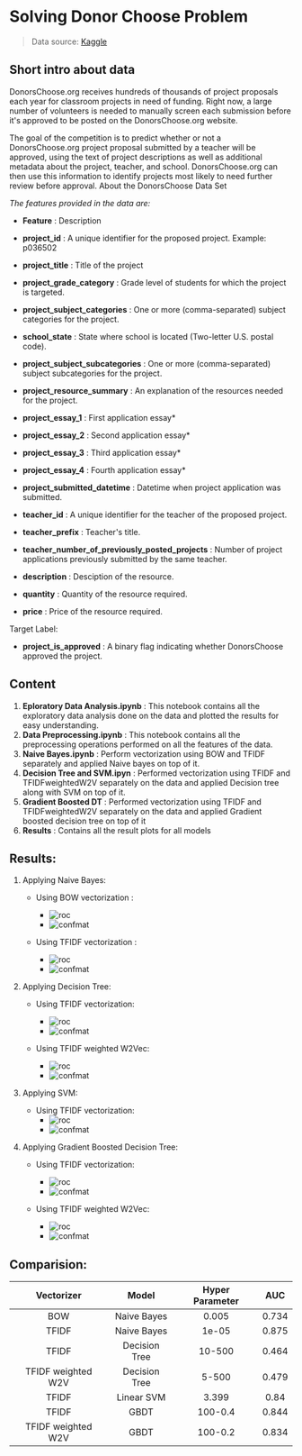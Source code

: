 # Solving Donor Choose Problem
> Data source: [Kaggle](https://www.kaggle.com/manasvee1/donorschooseorg-application-screening)

## Short intro about data
DonorsChoose.org receives hundreds of thousands of project proposals each year for classroom projects in need of funding. Right now, a large number of volunteers is needed to manually screen each submission before it's approved to be posted on the DonorsChoose.org website.

The goal of the competition is to predict whether or not a DonorsChoose.org project proposal submitted by a teacher will be approved, using the text of project descriptions as well as additional metadata about the project, teacher, and school. DonorsChoose.org can then use this information to identify projects most likely to need further review before approval.
About the DonorsChoose Data Set

_The features provided in the data are:_
- **Feature**                         :	Description
- **project_id**           	        :    A unique identifier for the proposed project. Example: p036502
- **project_title**                   :	Title of the project
- **project_grade_category**          :	Grade level of students for which the project is targeted.
- **project_subject_categories** 	    :   One or more (comma-separated) subject categories for the project.
- **school_state**                    : 	State where school is located (Two-letter U.S. postal code).
- **project_subject_subcategories** 	:   One or more (comma-separated) subject subcategories for the project. 
- **project_resource_summary** 	    :   An explanation of the resources needed for the project. 
- **project_essay_1**                 : 	First application essay*
- **project_essay_2**                 :	Second application essay*
- **project_essay_3**                 : 	Third application essay*
- **project_essay_4**                 : 	Fourth application essay*
- **project_submitted_datetime**      : 	Datetime when project application was submitted. 
- **teacher_id**                      : 	A unique identifier for the teacher of the proposed project. 
- **teacher_prefix**                  : 	Teacher's title. 
- **teacher_number_of_previously_posted_projects**  :  Number of project applications previously submitted by the same teacher.  

- **description**                     : 	Desciption of the resource. 
- **quantity**                        : 	Quantity of the resource required.
- **price**                           : 	Price of the resource required.

Target Label:
- **project_is_approved**             : 	A binary flag indicating whether DonorsChoose approved the project. 

## Content
1. **Eploratory Data Analysis.ipynb**      :    This notebook contains all the exploratory data analysis done on the data and plotted the results for easy understanding.
2. **Data Preprocessing.ipynb**       : This notebook contains all the preprocessing operations performed on all the features of the data.
3. **Naive Bayes.ipynb**    : Perform vectorization using BOW and TFIDF separately and applied Naive bayes on top of it.
4. **Decision Tree and SVM.ipyn**  : Performed vectorization using TFIDF and TFIDFweightedW2V separately on the data and applied Decision tree along with SVM on top of it. 
5. **Gradient Boosted DT**  :  Performed vectorization using TFIDF and TFIDFweightedW2V separately on the data and applied Gradient boosted decision tree on top of it
6. **Results**   : Contains all the result plots for all models

## Results:
1. Applying Naive Bayes:
   -  Using BOW vectorization : 
      -  ![roc](/results/naive_bayes_bow_roc.png)
      -  ![confmat](/results/naive_bayes_bow_ConfMat.png)
   
   -  Using TFIDF vectorization :
      -  ![roc](/results/naive_bayes_tfidf_roc.png)
      -  ![confmat](/results/naive_bayes_tfidf_ConfMat.png)

2. Applying Decision Tree:
   -  Using TFIDF vectorization:
      -  ![roc](/results/dt_tfidf_roc.png)
      -  ![confmat](/results/dt_tfidf_ConfMat.png)
    
   -  Using TFIDF weighted W2Vec:
      -  ![roc](/results/dt_tfidfweighted_roc.png)
      -  ![confmat](/results/dt_tfidfweighted_ConfMat.png)

3. Applying SVM:
   -  Using TFIDF vectorization:
      -  ![roc](/results/SVM_tfidf_roc.png)
      -  ![confmat](/results/SVM_tfidf_ConfMat.png)

4. Applying Gradient Boosted Decision Tree:
   -  Using TFIDF vectorization:
      -  ![roc](/results/gbdt_tfidf_roc.png)
      -  ![confmat](/results/gbdt_tfidf_ConfMat.png)
    
   -  Using TFIDF weighted W2Vec:
      -  ![roc](/results/gbdt_tfidfweighted_roc.png)
      -  ![confmat](/results/gbdt_tfidfweighted_ConfMat.png) 

## Comparision:
| Vectorizer | Model | Hyper Parameter | AUC |
| :---: | :---: | :---: | :---: |
| BOW | Naive Bayes | 0.005 | 0.734 |
| TFIDF | Naive Bayes | 1e-05 | 0.875 |
| TFIDF | Decision Tree | 10-500 | 0.464 |
| TFIDF weighted W2V | Decision Tree | 5-500 | 0.479 |
| TFIDF | Linear SVM | 3.399 | 0.84 |
| TFIDF | GBDT | 100-0.4 | 0.844 |
| TFIDF weighted W2V | GBDT | 100-0.2 | 0.834 |